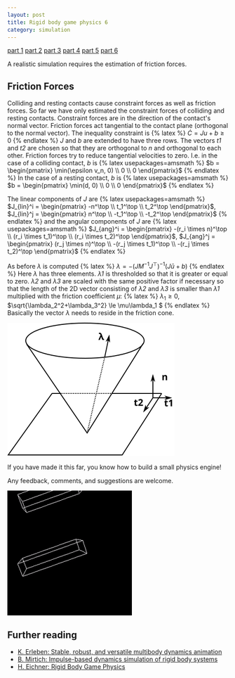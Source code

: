 ```yaml
---
layout: post
title: Rigid body game physics 6
category: simulation
---
```


<a href="/simulation/2019/10/24/rigid-body-game-physics/">part 1</a>
<a href="/simulation/2019/11/13/rigid-body-game-physics-2/">part 2</a>
<a href="/simulation/2019/11/25/rigid-body-game-physics-3/">part 3</a>
<a href="/simulation/2019/11/29/rigid-body-game-physics-4/">part 4</a>
<a href="/simulation/2019/12/01/rigid-body-game-physics-5/">part 5</a>
<a href="/simulation/2019/12/03/rigid-body-game-physics-6/">part 6</a>

A realistic simulation requires the estimation of friction forces.

## Friction Forces
Colliding and resting contacts cause constraint forces as well as friction forces.
So far we have only estimated the constraint forces of colliding and resting contacts.
Constraint forces are in the direction of the contact's normal vector.
Friction forces act tangential to the contact plane (orthogonal to the normal vector).
The inequality constraint is
{% latex %}
$\dot{C}=Ju+b\ge 0$
{% endlatex %}
*J* and *b* are extended to have three rows.
The vectors *t1* and *t2* are chosen so that they are orthogonal to *n* and orthogonal to each other.
Friction forces try to reduce tangential velocities to zero.
I.e. in the case of a colliding contact, *b* is
{% latex usepackages=amsmath %}
$b = \begin{pmatrix} \min(\epsilon v_n, 0) \\ 0 \\ 0 \end{pmatrix}$
{% endlatex %}
In the case of a resting contact, *b* is
{% latex usepackages=amsmath %}
$b = \begin{pmatrix} \min(d, 0) \\ 0 \\ 0 \end{pmatrix}$
{% endlatex %}

The linear components of *J* are
{% latex usepackages=amsmath %}
$J_{lin}^i = \begin{pmatrix} -n^\top \\ t_1^\top \\ t_2^\top \end{pmatrix}$,
$J_{lin}^j = \begin{pmatrix} n^\top \\ -t_1^\top \\ -t_2^\top \end{pmatrix}$
{% endlatex %}
and the angular components of *J* are
{% latex usepackages=amsmath %}
$J_{ang}^i = \begin{pmatrix} -(r_i \times n)^\top \\ (r_i \times t_1)^\top \\ (r_i \times t_2)^\top \end{pmatrix}$,
$J_{ang}^j = \begin{pmatrix} (r_j \times n)^\top \\ -(r_j \times t_1)^\top \\ -(r_j \times t_2)^\top \end{pmatrix}$
{% endlatex %}

As before *λ* is computed
{% latex %}
$\lambda = -(J M^{-1} J^\top)^{-1} (J\bar{u}+b)$
{% endlatex %}
Here *λ* has three elements.
*λ1* is thresholded so that it is greater or equal to zero.
*λ2* and *λ3* are scaled with the same positive factor if necessary so that the length of the 2D vector consisting of *λ2* and *λ3* is smaller than *λ1* multiplied with the friction coefficient *μ*:
{% latex %}
$\lambda_1 \ge 0$,
$\sqrt{\lambda_2^2+\lambda_3^2} \le \mu\lambda_1 $
{% endlatex %}
Basically the vector *λ* needs to reside in the friction cone.

![friction cone](/pics/cone.svg)

If you have made it this far, you know how to build a small physics engine!

Any feedback, comments, and suggestions are welcome.

![dropping box](/pics/drop.gif)

## Further reading

* [K. Erleben: Stable, robust, and versatile multibody dynamics animation](http://image.diku.dk/kenny/download/erleben.05.thesis.pdf)
* [B. Mirtich: Impulse-based dynamics simulation of rigid body systems](http://www.kuffner.org/james/software/dynamics/mirtich/mirtichThesis.pdf)
* [H. Eichner: Rigid Body Game Physics](http://myselph.de/gamePhysics/index.html)

